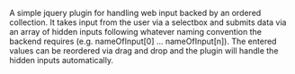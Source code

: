 A simple jquery plugin for handling web input backed by an ordered collection. 
It takes input from the user via a selectbox and submits data via an array of 
hidden inputs following whatever naming convention the backend requires 
(e.g. nameOfInput[0] ... nameOfInput[n]).  The entered values can be reordered
via drag and drop and the plugin will handle the hidden inputs automatically.



